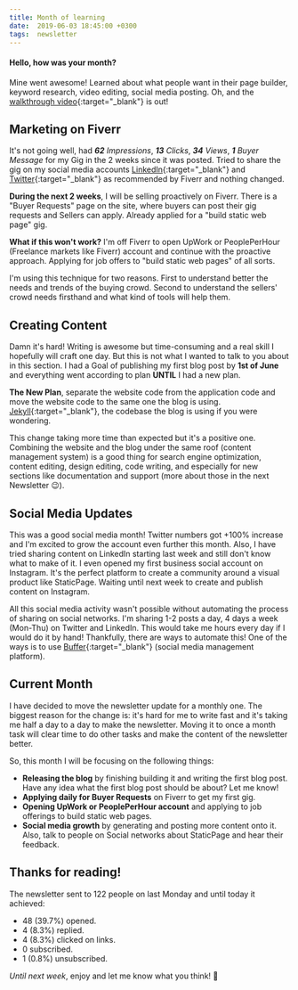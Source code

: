 ```yaml
---
title: Month of learning
date:  2019-06-03 18:45:00 +0300
tags:  newsletter
---
```


#### Hello, how was your month?

Mine went awesome! Learned about what people want in their page builder, keyword research, video editing, social media posting. Oh, and the [walkthrough video](https://www.youtube.com/watch?v=vEiAj0Zr5xc){:target="_blank"} is out!

## Marketing on Fiverr

It's not going well, had ***62** Impressions*, ***13** Clicks*, ***34** Views*, ***1** Buyer Message* for my Gig in the 2 weeks since it was posted. Tried to share the gig on my social media accounts [LinkedIn](https://www.linkedin.com/feed/update/urn:li:activity:6539187166130561024/){:target="_blank"} and [Twitter](https://twitter.com/idan_goldman/status/1133443320162791424){:target="_blank"} as recommended by Fiverr and nothing changed.

**During the next 2 weeks**, I will be selling proactively on Fiverr. There is a "Buyer Requests" page on the site, where buyers can post their gig requests and Sellers can apply. Already applied for a "build static web page" gig.

**What if this won't work?** I'm off Fiverr to open UpWork or PeoplePerHour (Freelance markets like Fiverr) account and continue with the proactive approach. Applying for job offers to "build static web pages" of all sorts.

I'm using this technique for two reasons. First to understand better the needs and trends of the buying crowd. Second to understand the sellers' crowd needs firsthand and what kind of tools will help them.

## Creating Content

Damn it's hard! Writing is awesome but time-consuming and a real skill I hopefully will craft one day. But this is not what I wanted to talk to you about in this section. I had a Goal of publishing my first blog post by **1st of June** and everything went according to plan **UNTIL** I had a new plan.

**The New Plan**, separate the website code from the application code and move the website code to the same one the blog is using. [Jekyll](https://jekyllrb.com/){:target="_blank"}, the codebase the blog is using if you were wondering.

This change taking more time than expected but it's a positive one. Combining the website and the blog under the same roof (content management system) is a good thing for search engine optimization, content editing, design editing, code writing, and especially for new sections like documentation and support (more about those in the next Newsletter 😉).

## Social Media Updates

This was a good social media month! Twitter numbers got +100% increase and I'm excited to grow the account even further this month. Also, I have tried sharing content on LinkedIn starting last week and still don't know what to make of it. I even opened my first business social account on Instagram. It's the perfect platform to create a community around a visual product like StaticPage. Waiting until next week to create and publish content on Instagram.

All this social media activity wasn't possible without automating the process of sharing on social networks. I'm sharing 1-2 posts a day, 4 days a week (Mon-Thu) on Twitter and LinkedIn. This would take me hours every day if I would do it by hand! Thankfully, there are ways to automate this! One of the ways is to use [Buffer](https://buffer.com/){:target="_blank"} (social media management platform).

## Current Month

I have decided to move the newsletter update for a monthly one. The biggest reason for the change is: it's hard for me to write fast and it's taking me half a day to a day to make the newsletter. Moving it to once a month task will clear time to do other tasks and make the content of the newsletter better.

So, this month I will be focusing on the following things:

- **Releasing the blog** by finishing building it and writing the first blog post. Have any idea what the first blog post should be about? Let me know!
- **Applying daily for Buyer Requests** on Fiverr to get my first gig.
- **Opening UpWork or PeoplePerHour account** and applying to job offerings to build static web pages.
- **Social media growth** by generating and posting more content onto it. Also, talk to people on Social networks about StaticPage and hear their feedback.

## Thanks for reading!

The newsletter sent to 122 people on last Monday and until today it achieved:

- 48 (39.7%) opened.
- 4 (8.3%) replied.
- 4 (8.3%) clicked on links.
- 0 subscribed.
- 1 (0.8%) unsubscribed.

*Until next week*, enjoy and let me know what you think! 🙌
